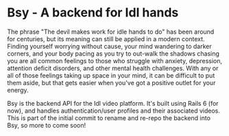 # Bsy - A backend for Idl hands
The phrase "The devil makes work for idle hands to do" has been around for centuries, but
its meaning can still be applied in a modern context. Finding yourself worrying without cause, 
your mind wandering to darker corners, and your body pacing as you try to out-walk the shadows 
chasing you are all common feelings to those who struggle with anxiety, depression, attention
deficit disorders, and other mental health challenges. With any or all of those feelings taking
up space in your mind, it can be difficult to put them aside, but that gets easier when you've 
got a positive outlet for your energy.

Bsy is the backend API for the Idl video platform. It's built using Rails 6 (for now), and handles
authentication/user profiles and their associated videos. This is part of the initial commit to rename and re-repo the backend into Bsy, so more to come soon!

